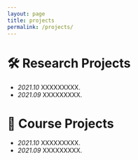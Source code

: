 ```yaml
---
layout: page
title: projects
permalink: /projects/
---
```


# 🛠 Research Projects
- *2021.10* XXXXXXXXX.
- *2021.09* XXXXXXXXX.

# 📖 Course Projects
- *2021.10* XXXXXXXXX.
- *2021.09* XXXXXXXXX.

